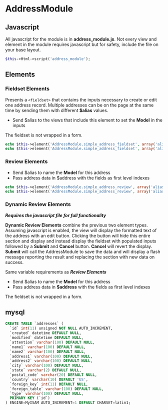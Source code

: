 # AddressModule

## Javascript ##
All javascript for the module is in **address_module.js**. Not every view and element in the module requires javascript but for safety, include the file on your base layout.
``` php
$this->Html->script('address_module');
```

## Elements ##
### Fieldset Elements ###
Presents a ```<fieldset>``` that contains the inputs necessary to create or edit one address record. Multiple addresses can be on the page at the same time by sending them with different **$alias** values.
- Send $alias to the views that include this element to set the **Model** in the inputs

The fieldset is not wrapped in a form.
``` php
echo $this->element('AddressModule.simple_address_fieldset', array('alias' => 'Shipping'));
echo $this->element('AddressModule.simple_address_fieldset', array('alias' => 'Billing'));
```

### Review Elements ###
- Send $alias to name the **Model** for this address
- Pass address data in $address with the fields as first level indexes
``` php
echo $this->element('AddressModule.simple_address_review', array('alias' => 'Shipping', 'address' => $this->request->data('Shipping')));
echo $this->element('AddressModule.simple_address_review', array('alias' => 'Billing', 'address' => $this->request->data('Billing')));
```

### Dynamic Review Elements ###
***Requires the javascript file for full functionality***

**Dynamic Review Elements** combine the previous two element types. Assuming javascript is enabled, the view will display the formatted text of the address with an edit button. Clicking the button will hide this entire section and display and instead display the fieldset with populated inputs followed by a **Submit** and **Cancel** button. **Cancel** will revert the display. **Submit** will call the AddressModule to save the data and will display a flash message reporting the result and replacing the section with new data on success.

Same variable requirements as ***Review Elements***
- Send $alias to name the **Model** for this address
- Pass address data in **$address** with the fields as first level indexes

The fieldset is not wrapped in a form.

## mysql ##
``` sql
CREATE TABLE `addresses` (
  `id` int(11) unsigned NOT NULL AUTO_INCREMENT,
  `created` datetime DEFAULT NULL,
  `modified` datetime DEFAULT NULL,
  `attention` varchar(100) DEFAULT NULL,
  `name1` varchar(100) DEFAULT NULL,
  `name2` varchar(100) DEFAULT NULL,
  `address1` varchar(100) DEFAULT NULL,
  `address2` varchar(100) DEFAULT NULL,
  `city` varchar(100) DEFAULT NULL,
  `state` varchar(2) DEFAULT NULL,
  `postal_code` varchar(20) DEFAULT NULL,
  `country` varchar(10) DEFAULT 'US',
  `foreign_key` int(11) DEFAULT NULL,
  `foreign_table` varchar(100) DEFAULT NULL,
  `type` varchar(100) DEFAULT NULL,
  PRIMARY KEY (`id`)
) ENGINE=MyISAM AUTO_INCREMENT=1 DEFAULT CHARSET=latin1;
```
